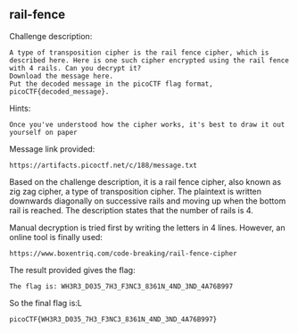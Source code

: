 ## rail-fence

Challenge description:
```
A type of transposition cipher is the rail fence cipher, which is described here. Here is one such cipher encrypted using the rail fence with 4 rails. Can you decrypt it?
Download the message here.
Put the decoded message in the picoCTF flag format, picoCTF{decoded_message}.
```

Hints:
```
Once you've understood how the cipher works, it's best to draw it out yourself on paper
```

Message link provided:
```
https://artifacts.picoctf.net/c/188/message.txt
```

Based on the challenge description, it is a rail fence cipher, also known as zig zag cipher, a type of transposition cipher. The plaintext is written downwards diagonally on successive rails and moving up when the bottom rail is reached. The description states that the number of rails is 4.

Manual decryption is tried first by writing the letters in 4 lines. However, an online tool is finally used:
```
https://www.boxentriq.com/code-breaking/rail-fence-cipher
```

The result provided gives the flag:
```
The flag is: WH3R3_D035_7H3_F3NC3_8361N_4ND_3ND_4A76B997
```

So the final flag is:L
```
picoCTF{WH3R3_D035_7H3_F3NC3_8361N_4ND_3ND_4A76B997}
